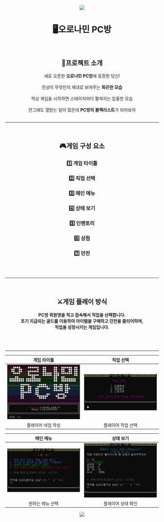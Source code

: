 <div align = "center"> 
<img src="https://capsule-render.vercel.app/api?type=waving&color=000000&height=120&section=header" />

<h1>🖥오로나민 PC방</h1>
<br>
<h2> 📢프로젝트 소개 </h2>
새로 오픈한 <b>오로나민 PC방</b>에 등장한 당신!<br><br>
진상이 무엇인지 제대로 보여주는 <b>화끈한 모습</b><br><br>
막상 게임을 시작하면 스테이지마다 펼쳐지는 암울한 모습<br><br>
안그래도 열받는 일이 많은데 <b>PC방의 블랙리스트</b>가 되어보자
<br>
<br>

---

<br>
<h2>🎮게임 구성 요소</h2>

<h3>
1️⃣ 게임 타이틀<br><br>
2️⃣ 직업 선택<br><br>
3️⃣ 메인 메뉴<br><br>
4️⃣ 상태 보기<br><br>
5️⃣ 인벤토리<br><br>
6️⃣ 상점<br><br>
7️⃣ 던전<br></h3>
<br>
<br>

---

<br>
<h2>⚔게임 플레이 방식</h2>
<h4>
    PC방 회원명을 적고 접속해서 직업을 선택합니다.<br>
    초기 지급되는 골드를 이용하여 아이템을 구매하고 던전을 클리어하며,<br>
    직업을 성장시키는 게임입니다.<br>
</h4>
<br>
<br>

---

|게임 타이틀|직업 선택|
|:------:|:------:|
|![title](https://github.com/diddmstn/OronaminC/blob/sangwon/ReadMeImg/1_title.PNG?raw=true)|![job](https://github.com/diddmstn/OronaminC/blob/Dev/ReadMeImg/2_job.PNG?raw=true)|
|플레이어 네임 작성|플레이어 직업 선택|

|메인 메뉴|상태 보기|
|:------:|:------:|
|![main](https://github.com/diddmstn/OronaminC/blob/Dev/ReadMeImg/3_main.PNG?raw=true)|![stat](https://github.com/diddmstn/OronaminC/blob/Dev/ReadMeImg/4_stat.PNG?raw=true)|
|원하는 메뉴 선택|플레이어 상태 확인|

<img src="https://capsule-render.vercel.app/api?type=waving&color=000000&height=120&section=footer" />
</div>
